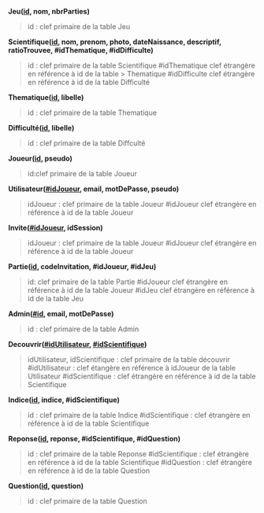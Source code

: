 **Jeu(<ins>id</ins>, nom, nbrParties)**
> id : clef primaire de la table Jeu

**Scientifique(<ins>id</ins>, nom, prenom, photo, dateNaissance, descriptif, ratioTrouvee, #idThematique, #idDifficulte)**
> id : clef primaire de la table Scientifique
> #idThematique clef étrangère en référence à id de la table > Thematique
> #idDifficulte clef étrangère en référence à id de la table Difficulté

**Thematique(<ins>id</ins>, libelle)**
> id : clef primaire de la table Thematique

**Difficulté(<ins>id</ins>, libelle)**
> id : clef primaire de la table Diffculté

**Joueur(<ins>id</ins>, pseudo)**
> id:clef primaire de la table Joueur

**Utilisateur(<ins>#idJoueur</ins>, email, motDePasse, pseudo)**
> idJoueur : clef primaire de la table Joueur
> #idJoueur clef étrangère en référence à id de la table Joueur

**Invite(<ins>#idJoueur</ins>, idSession)**
> idJoueur : clef primaire de la table Joueur
> #idJoueur clef étrangère en référence à id de la table Joueur

**Partie(<ins>id</ins>, codeInvitation, #idJoueur, #idJeu)**
> id: clef primaire de la table Partie
> #idJoueur clef étrangère en référence à id de la table Joueur
> #idJeu clef étrangère en référence à id de la table Jeu

**Admin(<ins>#id</ins>, email, motDePasse)**
> id : clef primaire de la table Admin

**Decouvrir(<ins>#idUtilisateur</ins>, <ins>#idScientifique</ins>)**
> idUtilisateur, idScientifique : clef primaire de la table découvrir
> #idUtilisateur : clef étangère en référence à idJoueur de la table Utilisateur
> #idScientifique : clef étrangère en référence à id de la table Scientifique

**Indice(<ins>id</ins>, indice, #idScientifique)**
> id : clef primaire de la table Indice
> #idScientifique : clef étrangère en référence à id de la table Scientifique

**Reponse(<ins>id</ins>, reponse, #idScientifique, #idQuestion)**
> id : clef primaire de la table Reponse
> #idScientifique : clef étrangère en référence à id de la table Scientifique
> #idQuestion : clef étrangère en référence à id de la table Question

**Question(<ins>id</ins>, question)**
> id : clef primaire de la table Question